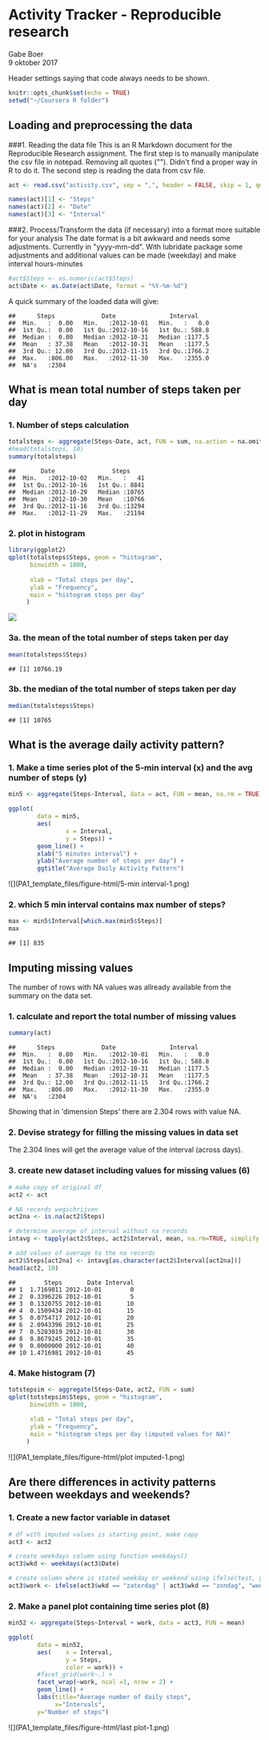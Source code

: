 # Activity Tracker - Reproducible research
Gabe Boer  
9 oktober 2017  

Header settings saying that code always needs to be shown.

```r
knitr::opts_chunk$set(echo = TRUE)
setwd("~/Coursera R folder")
```

## Loading and preprocessing the data
###1. Reading the data file
This is an R Markdown document for the Reproducible Research assignment. 
The first step is to manually manipulate the csv file in notepad. Removing all quotes ("").
Didn't find a proper way in R to do it.
The second step is reading the data from csv file. 


```r
act <- read.csv("activity.csv", sep = ",", header = FALSE, skip = 1, quote = "")

names(act)[1] <- "Steps"
names(act)[2] <- "Date"
names(act)[3] <- "Interval"
```

###2. Process/Transform the data (if necessary) into a format more suitable for your analysis
The date format is a bit awkward and needs some adjustments. Currently in "yyyy-mm-dd". With lubridate
package some adjustments and additional values can be made (weekday) and make interval hours-minutes


```r
#act$Steps <- as.numeric(act$Steps)
act$Date <- as.Date(act$Date, format = "%Y-%m-%d")
```
A quick summary of the loaded data will give:

```
##      Steps             Date               Interval     
##  Min.   :  0.00   Min.   :2012-10-01   Min.   :   0.0  
##  1st Qu.:  0.00   1st Qu.:2012-10-16   1st Qu.: 588.8  
##  Median :  0.00   Median :2012-10-31   Median :1177.5  
##  Mean   : 37.38   Mean   :2012-10-31   Mean   :1177.5  
##  3rd Qu.: 12.00   3rd Qu.:2012-11-15   3rd Qu.:1766.2  
##  Max.   :806.00   Max.   :2012-11-30   Max.   :2355.0  
##  NA's   :2304
```

## What is mean total number of steps taken per day
### 1. Number of steps calculation

```r
totalsteps <- aggregate(Steps~Date, act, FUN = sum, na.action = na.omit)
#head(totalsteps, 10)
summary(totalsteps)
```

```
##       Date                Steps      
##  Min.   :2012-10-02   Min.   :   41  
##  1st Qu.:2012-10-16   1st Qu.: 8841  
##  Median :2012-10-29   Median :10765  
##  Mean   :2012-10-30   Mean   :10766  
##  3rd Qu.:2012-11-16   3rd Qu.:13294  
##  Max.   :2012-11-29   Max.   :21194
```
### 2. plot in histogram

```r
library(ggplot2)
qplot(totalsteps$Steps, geom = "histogram", 
      binwidth = 1000, 
      
      xlab = "Total steps per day", 
      ylab = "Frequency",
      main = "histogram steps per day"
     )
```

![](PA1_template_files/figure-html/plot-1.png)<!-- -->

### 3a. the mean of the total number of steps taken per day

```r
mean(totalsteps$Steps)
```

```
## [1] 10766.19
```
### 3b. the median of the total number of steps taken per day

```r
median(totalsteps$Steps)
```

```
## [1] 10765
```
## What is the average daily activity pattern?
### 1. Make a time series plot of the 5-min interval (x) and the avg number of steps (y)

```r
min5 <- aggregate(Steps~Interval, data = act, FUN = mean, na.rm = TRUE)

ggplot(
        data = min5,
        aes(
                x = Interval,
                y = Steps)) +
        geom_line() +
        xlab("5 minutes interval") +
        ylab("Average number of steps per day") +
        ggtitle("Average Daily Activity Pattern")
```

![](PA1_template_files/figure-html/5-min interval-1.png)<!-- -->

### 2. which 5 min interval contains max number of steps? 

```r
max <- min5$Interval[which.max(min5$Steps)]
max
```

```
## [1] 835
```


## Imputing missing values
The number of rows with NA values was allready available from the summary on the data set.
### 1. calculate and report the total number of missing values

```r
summary(act)
```

```
##      Steps             Date               Interval     
##  Min.   :  0.00   Min.   :2012-10-01   Min.   :   0.0  
##  1st Qu.:  0.00   1st Qu.:2012-10-16   1st Qu.: 588.8  
##  Median :  0.00   Median :2012-10-31   Median :1177.5  
##  Mean   : 37.38   Mean   :2012-10-31   Mean   :1177.5  
##  3rd Qu.: 12.00   3rd Qu.:2012-11-15   3rd Qu.:1766.2  
##  Max.   :806.00   Max.   :2012-11-30   Max.   :2355.0  
##  NA's   :2304
```
Showing that in 'dimension Steps' there are 2.304 rows with value NA.

### 2. Devise strategy for filling the missing values in data set
The 2.304 lines will get the average value of the interval (across days).
### 3. create new dataset including values for missing values (6)

```r
# make copy of original df
act2 <- act

# NA records wegschrijven
act2na <- is.na(act2$Steps)

# determine average of interval without na records
intavg <- tapply(act2$Steps, act2$Interval, mean, na.rm=TRUE, simplify = TRUE)

# add values of average to the na records
act2$Steps[act2na] <- intavg[as.character(act2$Interval[act2na])]
head(act2, 10)
```

```
##        Steps       Date Interval
## 1  1.7169811 2012-10-01        0
## 2  0.3396226 2012-10-01        5
## 3  0.1320755 2012-10-01       10
## 4  0.1509434 2012-10-01       15
## 5  0.0754717 2012-10-01       20
## 6  2.0943396 2012-10-01       25
## 7  0.5283019 2012-10-01       30
## 8  0.8679245 2012-10-01       35
## 9  0.0000000 2012-10-01       40
## 10 1.4716981 2012-10-01       45
```
### 4. Make histogram (7)

```r
totstepsim <- aggregate(Steps~Date, act2, FUN = sum)
qplot(totstepsim$Steps, geom = "histogram", 
      binwidth = 1000, 
      
      xlab = "Total steps per day", 
      ylab = "Frequency",
      main = "histogram steps per day (imputed values for NA)"
     )
```

![](PA1_template_files/figure-html/plot imputed-1.png)<!-- -->

## Are there differences in activity patterns between weekdays and weekends?

### 1. Create a new factor variable in dataset 

```r
# df with imputed values is starting point, make copy
act3 <- act2

# create weekdays column using function weekdays()
act3$wkd <- weekdays(act3$Date)

# create column where is stated weekday or weekend using ifelse(test, yes, no)
act3$work <- ifelse(act3$wkd == "zaterdag" | act3$wkd == "zondag", "weekend", "weekday")
```

### 2. Make a panel plot containing time series plot (8)

```r
min52 <- aggregate(Steps~Interval + work, data = act3, FUN = mean)

ggplot(
        data = min52,
        aes(    x = Interval,
                y = Steps,
                color = work)) +
        #facet_grid(work~.) +
        facet_wrap(~work, ncol =1, nrow = 2) +
        geom_line() + 
        labs(title="Average number of daily steps", 
             x="Intervals",
        y="Number of steps")
```

![](PA1_template_files/figure-html/last plot-1.png)<!-- -->
